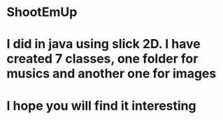 # ShootEmUp

# I did in java using slick 2D. I have created 7 classes, one folder for musics and another one for images
# I hope you will find it interesting 
